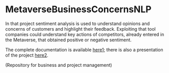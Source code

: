 # MetaverseBusinessConcernsNLP
In that project sentiment analysis is used to understand opinions and concerns of customers and highlight their feedback. Exploiting that tool 
companies could understand key actions of competitors, already entered in the Metaverse, that obtained positive or negative sentiment.

The complete documentation is available [here1](documentation.pdf); there is also a presentation of the project [here2](presentation.pdf).

(Repository for business and project management)

